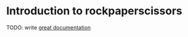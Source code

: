 # Introduction to rockpaperscissors

TODO: write [great documentation](http://jacobian.org/writing/what-to-write/)
